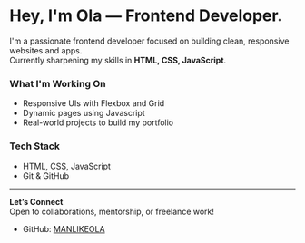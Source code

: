# Hey, I'm Ola — Frontend Developer.

I'm a passionate frontend developer focused on building clean, responsive websites and apps.  
Currently sharpening my skills in **HTML, CSS, JavaScript**.

### What I'm Working On
- Responsive UIs with Flexbox and Grid
- Dynamic pages using Javascript
- Real-world projects to build my portfolio

### Tech Stack
- HTML, CSS, JavaScript
- Git & GitHub

---

**Let’s Connect**  
Open to collaborations, mentorship, or freelance work!

- GitHub: [MANLIKEOLA](https://github.com/NOMANLIKEOLA)

